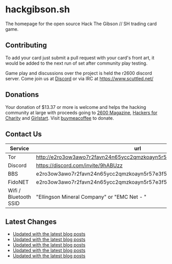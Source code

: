 # hackgibson.sh
The homepage for the open source Hack The Gibson // SH trading card game.


## Contributing

To add your card just submit a pull request with your card's front art, it would be added to the next run of set after community play testing.

Game play and discussions over the project is held the r2600 discord server. Come join us at [Discord](https://discord.com/invite/9hABUzz) or via IRC at https://www.scuttled.net/


## Donations

Your donation of $13.37 or more is welcome and helps the hacking community at large with proceeds going to [2600 Magazine](https://2600.com/), [Hackers for Charity](https://hackersforcharity.org) and [Girlstart](https://girlstart.org).  Visit [buymeacoffee](https://www.buymeacoffee.com/hackgibson.sh) to donate.


## Contact Us

Service | url
-|-
Tor | http://e2ro3ow3awo7r2favn24n65ycc2qmzkoayn5r57e3f56nvjwdcgg32ad.onion
Discord | https://discord.com/invite/9hABUzz
BBS | e2ro3ow3awo7r2favn24n65ycc2qmzkoayn5r57e3f56nvjwdcgg32ad.onion:23
FidoNET | e2ro3ow3awo7r2favn24n65ycc2qmzkoayn5r57e3f56nvjwdcgg32ad.onion:24554
Wifi / Bluetooth SSID | "Ellingson Mineral Company" or "EMC Net - <fidonet address>"

## Latest Changes
<!-- BLOG-POST-LIST:START -->
- [Updated with the latest blog posts](https://github.com/DFW2600/hackgibson.sh/commit/092ac18059768a51654faa4ddab9f719e5c8b28e)
- [Updated with the latest blog posts](https://github.com/DFW2600/hackgibson.sh/commit/d25ccaf9f7ee70dfc69f6018663dc22985d3f7b7)
- [Updated with the latest blog posts](https://github.com/DFW2600/hackgibson.sh/commit/0554f92a5054b7b6e4591f39a23036ed24f33a8d)
- [Updated with the latest blog posts](https://github.com/DFW2600/hackgibson.sh/commit/982a2cdbe47730ceaae4df64288dd6c8d66b86b5)
- [Updated with the latest blog posts](https://github.com/DFW2600/hackgibson.sh/commit/4ced72f3ed85edbfd746836142f05861071186bc)
<!-- BLOG-POST-LIST:END -->
